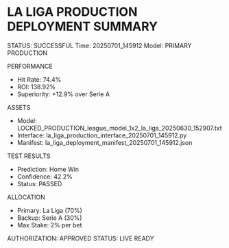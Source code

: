 LA LIGA PRODUCTION DEPLOYMENT SUMMARY
===================================

STATUS: SUCCESSFUL
Time: 20250701_145912
Model: PRIMARY PRODUCTION

PERFORMANCE
- Hit Rate: 74.4%
- ROI: 138.92%
- Superiority: +12.9% over Serie A

ASSETS
- Model: LOCKED_PRODUCTION_league_model_1x2_la_liga_20250630_152907.txt
- Interface: la_liga_production_interface_20250701_145912.py
- Manifest: la_liga_deployment_manifest_20250701_145912.json

TEST RESULTS
- Prediction: Home Win
- Confidence: 42.2%
- Status: PASSED

ALLOCATION
- Primary: La Liga (70%)
- Backup: Serie A (30%)
- Max Stake: 2% per bet

AUTHORIZATION: APPROVED
STATUS: LIVE READY
